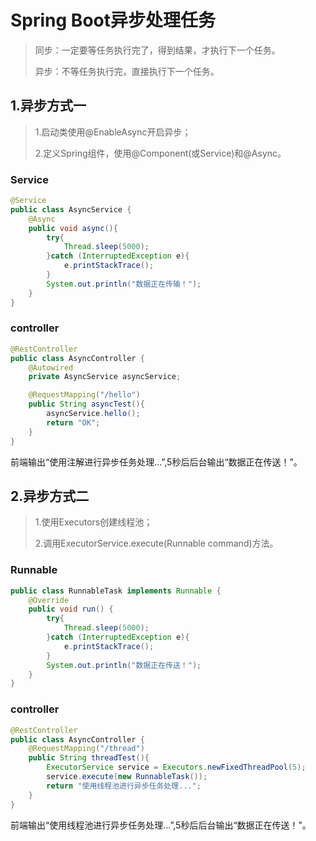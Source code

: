 # Spring Boot异步处理任务

> 同步：一定要等任务执行完了，得到结果，才执行下一个任务。 
>
> 异步：不等任务执行完，直接执行下一个任务。

## 1.异步方式一

> 1.启动类使用@EnableAsync开启异步；
>
> 2.定义Spring组件，使用@Component(或Service)和@Async。

### Service

```java
@Service
public class AsyncService {
    @Async
    public void async(){
        try{
            Thread.sleep(5000);
        }catch (InterruptedException e){
            e.printStackTrace();
        }
        System.out.println("数据正在传输！");
    }
}
```

### controller

```java
@RestController
public class AsyncController {
    @Autowired
    private AsyncService asyncService;

    @RequestMapping("/hello")
    public String asyncTest(){
        asyncService.hello();
        return "OK";
    }
}
```

前端输出“使用注解进行异步任务处理...”,5秒后后台输出“数据正在传送！”。

## 2.异步方式二

> 1.使用Executors创建线程池；
>
> 2.调用ExecutorService.execute(Runnable command)方法。

### Runnable

```java
public class RunnableTask implements Runnable {
    @Override
    public void run() {
        try{
            Thread.sleep(5000);
        }catch (InterruptedException e){
            e.printStackTrace();
        }
        System.out.println("数据正在传送！");
    }
}
```

### controller

```java
@RestController
public class AsyncController {
    @RequestMapping("/thread")
    public String threadTest(){
        ExecutorService service = Executors.newFixedThreadPool(5);
        service.execute(new RunnableTask());
        return "使用线程池进行异步任务处理...";
    }
}
```

前端输出“使用线程池进行异步任务处理...”,5秒后后台输出“数据正在传送！”。